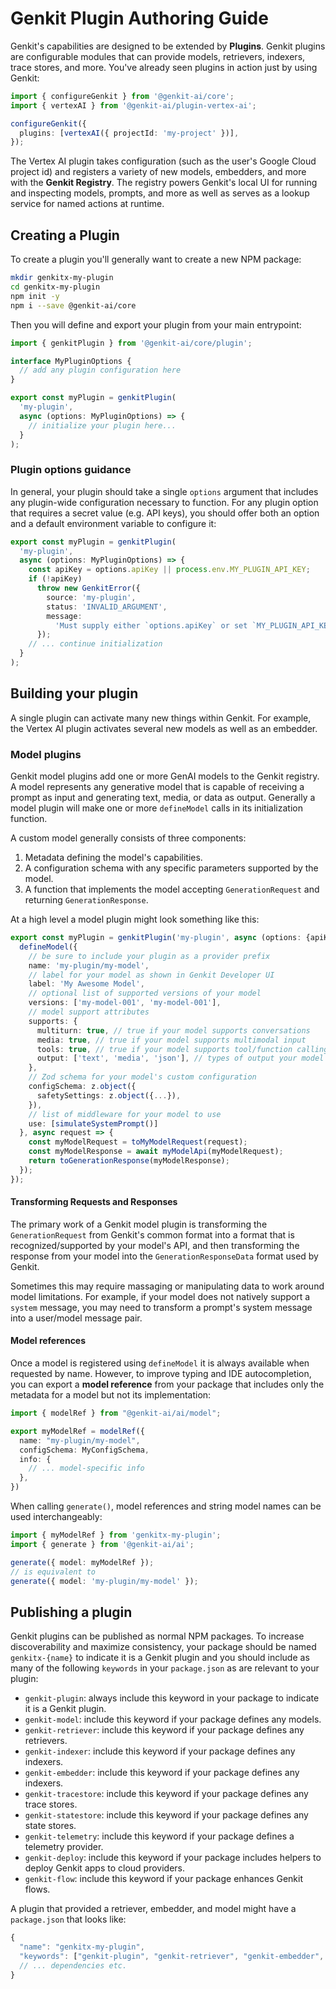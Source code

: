 # Genkit Plugin Authoring Guide

Genkit's capabilities are designed to be extended by **Plugins**. Genkit plugins are configurable modules
that can provide models, retrievers, indexers, trace stores, and more. You've already seen plugins in
action just by using Genkit:

```ts
import { configureGenkit } from '@genkit-ai/core';
import { vertexAI } from '@genkit-ai/plugin-vertex-ai';

configureGenkit({
  plugins: [vertexAI({ projectId: 'my-project' })],
});
```

The Vertex AI plugin takes configuration (such as the user's Google Cloud project id) and registers a variety
of new models, embedders, and more with the **Genkit Registry**. The registry powers Genkit's local UI for
running and inspecting models, prompts, and more as well as serves as a lookup service for named actions
at runtime.

## Creating a Plugin

To create a plugin you'll generally want to create a new NPM package:

```bash
mkdir genkitx-my-plugin
cd genkitx-my-plugin
npm init -y
npm i --save @genkit-ai/core
```

Then you will define and export your plugin from your main entrypoint:

```ts
import { genkitPlugin } from '@genkit-ai/core/plugin';

interface MyPluginOptions {
  // add any plugin configuration here
}

export const myPlugin = genkitPlugin(
  'my-plugin',
  async (options: MyPluginOptions) => {
    // initialize your plugin here...
  }
);
```

### Plugin options guidance

In general, your plugin should take a single `options` argument that includes any plugin-wide configuration
necessary to function. For any plugin option that requires a secret value (e.g. API keys), you should offer
both an option and a default environment variable to configure it:

```ts
export const myPlugin = genkitPlugin(
  'my-plugin',
  async (options: MyPluginOptions) => {
    const apiKey = options.apiKey || process.env.MY_PLUGIN_API_KEY;
    if (!apiKey)
      throw new GenkitError({
        source: 'my-plugin',
        status: 'INVALID_ARGUMENT',
        message:
          'Must supply either `options.apiKey` or set `MY_PLUGIN_API_KEY` environment variable.',
      });
    // ... continue initialization
  }
);
```

## Building your plugin

A single plugin can activate many new things within Genkit. For example, the Vertex AI plugin activates several new models as well as an embedder.

### Model plugins

Genkit model plugins add one or more GenAI models to the Genkit registry. A model represents any generative
model that is capable of receiving a prompt as input and generating text, media, or data as output.
Generally a model plugin will make one or more `defineModel` calls in its initialization function.

A custom model generally consists of three components:

1. Metadata defining the model's capabilities.
2. A configuration schema with any specific parameters supported by the model.
3. A function that implements the model accepting `GenerationRequest` and returning `GenerationResponse`.

At a high level a model plugin might look something like this:

```ts
export const myPlugin = genkitPlugin('my-plugin', async (options: {apiKey?: string}) => {
  defineModel({
    // be sure to include your plugin as a provider prefix
    name: 'my-plugin/my-model',
    // label for your model as shown in Genkit Developer UI
    label: 'My Awesome Model',
    // optional list of supported versions of your model
    versions: ['my-model-001', 'my-model-001'],
    // model support attributes
    supports: {
      multiturn: true, // true if your model supports conversations
      media: true, // true if your model supports multimodal input
      tools: true, // true if your model supports tool/function calling
      output: ['text', 'media', 'json'], // types of output your model supports
    },
    // Zod schema for your model's custom configuration
    configSchema: z.object({
      safetySettings: z.object({...}),
    }),
    // list of middleware for your model to use
    use: [simulateSystemPrompt()]
  }, async request => {
    const myModelRequest = toMyModelRequest(request);
    const myModelResponse = await myModelApi(myModelRequest);
    return toGenerationResponse(myModelResponse);
  });
});
```

#### Transforming Requests and Responses

The primary work of a Genkit model plugin is transforming the `GenerationRequest` from Genkit's common format into a format that is recognized/supported by your model's API, and then transforming the response from your model into the `GenerationResponseData` format used by Genkit.

Sometimes this may require massaging or manipulating data to work around model limitations. For example, if your model does not natively support a `system` message, you may need to transform a prompt's system message into a user/model message pair.

#### Model references

Once a model is registered using `defineModel` it is always available when requested by name. However, to
improve typing and IDE autocompletion, you can export a **model reference** from your package that includes
only the metadata for a model but not its implementation:

```ts
import { modelRef } from "@genkit-ai/ai/model";

export myModelRef = modelRef({
  name: "my-plugin/my-model",
  configSchema: MyConfigSchema,
  info: {
    // ... model-specific info
  },
})
```

When calling `generate()`, model references and string model names can be used interchangeably:

```ts
import { myModelRef } from 'genkitx-my-plugin';
import { generate } from '@genkit-ai/ai';

generate({ model: myModelRef });
// is equivalent to
generate({ model: 'my-plugin/my-model' });
```

## Publishing a plugin

Genkit plugins can be published as normal NPM packages. To increase discoverability and maximize consistency,
your package should be named `genkitx-{name}` to indicate it is a Genkit plugin and you should include as
many of the following `keywords` in your `package.json` as are relevant to your plugin:

- `genkit-plugin`: always include this keyword in your package to indicate it is a Genkit plugin.
- `genkit-model`: include this keyword if your package defines any models.
- `genkit-retriever`: include this keyword if your package defines any retrievers.
- `genkit-indexer`: include this keyword if your package defines any indexers.
- `genkit-embedder`: include this keyword if your package defines any indexers.
- `genkit-tracestore`: include this keyword if your package defines any trace stores.
- `genkit-statestore`: include this keyword if your package defines any state stores.
- `genkit-telemetry`: include this keyword if your package defines a telemetry provider.
- `genkit-deploy`: include this keyword if your package includes helpers to deploy Genkit apps to cloud providers.
- `genkit-flow`: include this keyword if your package enhances Genkit flows.

A plugin that provided a retriever, embedder, and model might have a `package.json` that looks like:

```js
{
  "name": "genkitx-my-plugin",
  "keywords": ["genkit-plugin", "genkit-retriever", "genkit-embedder", "genkit-model"],
  // ... dependencies etc.
}
```
